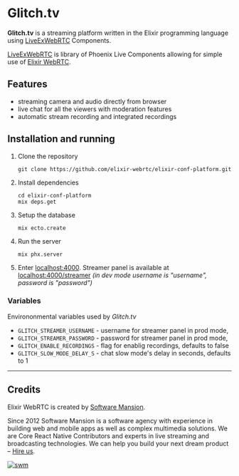 # Glitch.tv

**Glitch.tv** is a streaming platform written in the Elixir programming language using [LiveExWebRTC](https://github.com/elixir-webrtc/live_ex_webrtc) Components.

[LiveExWebRTC](https://github.com/elixir-webrtc/live_ex_webrtc) is library of Phoenix Live Components allowing for simple use of [Elixir WebRTC](https://github.com/elixir-webrtc/ex_webrtc).

## Features 
- streaming camera and audio directly from browser
- live chat for all the viewers with moderation features
- automatic stream recording and integrated recordings 

## Installation and running

1. Clone the repository
   ```
   git clone https://github.com/elixir-webrtc/elixir-conf-platform.git
   ```
2. Install dependencies
   ```
   cd elixir-conf-platform
   mix deps.get
   ```
3. Setup the database
   ```
   mix ecto.create
   ```
4. Run the server
   ```
   mix phx.server
   ```
6. Enter [localhost:4000](http://localhost:4000). Streamer panel is available at [localhost:4000/streamer](http://localhost:4000/streamer) *(in dev mode username is "username", password is "password")*

### Variables
Environonmental variables used by _Glitch.tv_
- `GLITCH_STREAMER_USERNAME` - username for streamer panel in prod mode,
- `GLITCH_STREAMER_PASSWORD` - password for streamer panel in prod mode,
- `GLITCH_ENABLE_RECORDINGS` - flag for enablig recordings, defaults to false
- `GLITCH_SLOW_MODE_DELAY_S` - chat slow mode's delay in seconds, defaults to 1

---

## Credits

Elixir WebRTC is created by [Software Mansion](https://swmansion.com/).

Since 2012 Software Mansion is a software agency with experience in building web and mobile apps as well as complex multimedia solutions. We are Core React Native Contributors and experts in live streaming and broadcasting technologies. We can help you build your next dream product – [Hire us](https://swmansion.com/contact/projects).

[![swm](https://logo.swmansion.com/logo?color=white&variant=desktop&width=150 'Software Mansion')](https://swmansion.com)
